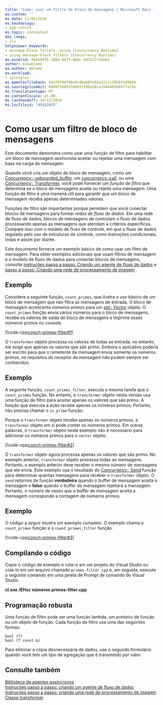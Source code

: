 ```yaml
---
title: 'Como: usar um filtro de bloco de mensagens | Microsoft Docs'
ms.custom: ''
ms.date: 11/04/2016
ms.technology:
- cpp-concrt
ms.topic: conceptual
dev_langs:
- C++
helpviewer_keywords:
- message-block filters, using [Concurrency Runtime]
- using message-block filters [Concurrency Runtime]
ms.assetid: db6b99fb-288d-4477-96dc-b9751772ebb2
author: mikeblome
ms.author: mblome
ms.workload:
- cplusplus
ms.openlocfilehash: 93578f9d798e0c0bab0fe58a3211c20507dd99d4
ms.sourcegitcommit: 8480f16893f09911f08a58caf684405404f7ac8e
ms.translationtype: MT
ms.contentlocale: pt-BR
ms.lasthandoff: 10/12/2018
ms.locfileid: "49162055"
---
```

# <a name="how-to-use-a-message-block-filter"></a>Como usar um filtro de bloco de mensagens

Este documento demonstra como usar uma função de filtro para habilitar um bloco de mensagem assíncrona aceitar ou rejeitar uma mensagem com base na carga da mensagem.

Quando você cria um objeto de bloco de mensagem, como um [Concurrency:: unbounded_buffer](reference/unbounded-buffer-class.md), um [concurrency::call](../../parallel/concrt/reference/call-class.md), ou uma [Concurrency:: Transformer](../../parallel/concrt/reference/transformer-class.md), você pode fornecer um *função de filtro* que determina se o bloco de mensagens aceita ou rejeita uma mensagem. Uma função de filtro é uma maneira útil para garantir que um bloco de mensagem receba apenas determinados valores.

Funções de filtro são importantes porque permitem que você conectar blocos de mensagens para formar *redes de fluxo de dados*. Em uma rede de fluxo de dados, blocos de mensagens de controlam o fluxo de dados processando apenas as mensagens que atendam a critérios específicos. Compare isso com o modelo de fluxo de controle, em que o fluxo de dados regulado pelo uso de estruturas de controle, como instruções condicionais, loops e assim por diante.

Este documento fornece um exemplo básico de como usar um filtro de mensagem. Para obter exemplos adicionais que usam filtros de mensagem e o modelo de fluxo de dados para conectar blocos de mensagens, consulte [instruções passo a passo: Criando um agente de fluxo de dados](../../parallel/concrt/walkthrough-creating-a-dataflow-agent.md) e [passo a passo: Criando uma rede de processamento de imagem](../../parallel/concrt/walkthrough-creating-an-image-processing-network.md) .

## <a name="example"></a>Exemplo

Considere a seguinte função, `count_primes`, que ilustra o uso básico de um bloco de mensagem que não filtra as mensagens de entrada. O bloco de mensagem acrescenta números primos para um [std:: Vector](../../standard-library/vector-class.md) objeto. O `count_primes` função envia vários números para o bloco de mensagens, recebe os valores de saída do bloco de mensagens e imprime esses números primos no console.

[!code-cpp[concrt-primes-filter#1](../../parallel/concrt/codesnippet/cpp/how-to-use-a-message-block-filter_1.cpp)]

O `transformer` objeto processa os valores de todas as entrada; no entanto, ele exige que apenas os valores que são primo. Embora o aplicativo poderia ser escrito para que o remetente da mensagem envia somente os números primos, os requisitos do receptor da mensagem não podem sempre ser conhecidos.

## <a name="example"></a>Exemplo

A seguinte função, `count_primes_filter`, executa a mesma tarefa que o `count_primes` função. No entanto, o `transformer` objeto nesta versão usa uma função de filtro para aceitar apenas os valores que são primo. A função que executa a ação recebe apenas os números primos; Portanto, não precisa chamar o `is_prime` função.

Porque o `transformer` objeto recebe apenas os números primos, a `transformer` objeto em si pode conter os números primos. Em outras palavras, o `transformer` objeto neste exemplo não é necessário para adicionar os números primos para o `vector` objeto.

[!code-cpp[concrt-primes-filter#2](../../parallel/concrt/codesnippet/cpp/how-to-use-a-message-block-filter_2.cpp)]

O `transformer` objeto agora processa apenas os valores que são primo. No exemplo anterior, `transformer` objeto processa todas as mensagens. Portanto, o exemplo anterior deve receber o mesmo número de mensagens que ele envia. Este exemplo usa o resultado do [Concurrency:: Send](reference/concurrency-namespace-functions.md#send) função para determinar quantas mensagens para receber o `transformer` objeto. O `send` retornos de função **verdadeira** quando o buffer de mensagem aceita a mensagem e **falso** quando o buffer de mensagem rejeitará a mensagem. Portanto, o número de vezes que o buffer de mensagem aceita a mensagem corresponde a contagem de números primos.

## <a name="example"></a>Exemplo

O código a seguir mostra um exemplo completo. O exemplo chama o `count_primes` função e o `count_primes_filter` função.

[!code-cpp[concrt-primes-filter#3](../../parallel/concrt/codesnippet/cpp/how-to-use-a-message-block-filter_3.cpp)]

## <a name="compiling-the-code"></a>Compilando o código

Copie o código de exemplo e cole-o em um projeto do Visual Studio ou colá-lo em um arquivo chamado `primes-filter.cpp` e, em seguida, execute o seguinte comando em uma janela de Prompt de comando do Visual Studio.

**cl.exe /EHsc números primos-filter.cpp**

## <a name="robust-programming"></a>Programação robusta

Uma função de filtro pode ser uma função lambda, um ponteiro de função ou um objeto de função. Cada função de filtro usa uma das seguintes formas:

```Output
bool (T)
bool (T const &)
```

Para eliminar a cópia desnecessária de dados, use o segundo formulário quando você tem um tipo de agregação que é transmitido por valor.

## <a name="see-also"></a>Consulte também

[Biblioteca de agentes assíncronos](../../parallel/concrt/asynchronous-agents-library.md)<br/>
[Instruções passo a passo: criando um agente de fluxo de dados](../../parallel/concrt/walkthrough-creating-a-dataflow-agent.md)<br/>
[Instruções passo a passo: criando uma rede de processamento de imagem](../../parallel/concrt/walkthrough-creating-an-image-processing-network.md)<br/>
[Classe transformer](../../parallel/concrt/reference/transformer-class.md)
